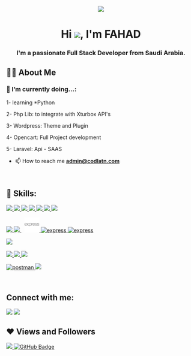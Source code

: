 <p align="center"><img width="247px" height="auto" src="https://user-images.githubusercontent.com/99600185/167309283-d912a294-5b94-4fe2-9d04-ba87987ca77b.png" height="223px"/></p>

<h1 align="center">Hi <img src="https://raw.githubusercontent.com/MartinHeinz/MartinHeinz/master/wave.gif" width="30px">, I'm FAHAD</h1>
<h3 align="center">I'm a passionate Full Stack Developer from Saudi Arabia.</h3>


## 🙋‍♂️ About Me

<h3>🌱 I’m currently doing...:</h3>
<p align="left" > 1- learning *Python </p>
<p align="left" > 2- Php Lib:  to integrate with Xturbox API's </p>
<p align="left" > 3- Wordpress: Theme and Plugin </p>
<p align="left" > 4- Opencart: Full Project development </p>
<p align="left" > 5- Laravel: Api - SAAS </p>


- 📫 How to reach me **admin@codlatn.com**
 
 <br/>
 
 ## 🚀 Skills:

<p align="left"> 
 
<a href="https://www.php.net" target="_blank"> <img width="50px" src="https://user-images.githubusercontent.com/99600185/167240396-13e55b8c-9e83-46c2-a12e-aa81dde04d96.png"/> </a>
<a href="https://laravel.com/" target="_blank"> <img width="50px" src="https://img.icons8.com/fluency/452/laravel.png"/> </a>
<a href="https://codeigniter.org/" target="_blank"> <img width="50px" src="https://img.icons8.com/external-tal-revivo-color-tal-revivo/344/external-codeigniter-is-an-open-source-software-rapid-development-web-framework-logo-color-tal-revivo.png"/> </a>
<a href="https://wordpress.org/" target="_blank"> <img width="50px" src="https://user-images.githubusercontent.com/99600185/167240456-1363d14a-fcd4-4f55-9036-4c3db8f94209.png"/> </a>
<a href="https://opencart.com/" target="_blank"> <img width="50px" src="https://user-images.githubusercontent.com/99600185/167240539-03f02569-4d09-476d-9bcf-e485a49243f3.png"/> </a>
<a href="https://opencart.com/" target="_blank"> <img width="50px" src="https://user-images.githubusercontent.com/99600185/167240737-54d1caab-71b3-458a-9e77-60f6f188655e.png"/> </a>
<a style="padding-right:8px;" href="https://www.mysql.com/" target="_blank"> <img width="50px" src="https://img.icons8.com/fluent/50/000000/mysql-logo.png"/> </a>
 

<a href="https://developer.mozilla.org/en-US/docs/Web/JavaScript" target="_blank"> <img width="50px" src="https://img.icons8.com/color/48/000000/javascript.png"/> </a> 
<a style="padding-right:8px;" href="https://nodejs.org" target="_blank"> <img   width="50px" src="https://img.icons8.com/color/48/000000/nodejs.png"/> </a> 
<a href="https://expressjs.com" target="_blank"> <img src="https://raw.githubusercontent.com/devicons/devicon/master/icons/express/express-original-wordmark.svg" alt="express" width="40" height="40"/> </a>
<a href="#" target="_blank"> <img src="https://img.icons8.com/external-tal-revivo-filled-tal-revivo/452/external-vuejs-an-open-source-javascript-framework-for-building-user-interfaces-and-single-page-applications-logo-filled-tal-revivo.png" alt="express" width="40" height="40"/> </a>
<a href="#" target="_blank"> <img src="https://user-images.githubusercontent.com/99600185/167240862-f67dc6fd-8142-41f2-9068-84134dbe456a.png" alt="express" width="40" height="40"/> </a>

 

 

<a href="https://www.python.org" target="_blank"> <img width="50px" src="https://img.icons8.com/color/48/000000/python.png"/> </a> 
 
<a href="https://www.w3.org/html/" target="_blank"> <img width="50px" src="https://img.icons8.com/color/48/000000/html-5.png"/> </a> 
<a href="https://www.w3schools.com/css/" target="_blank"> <img width="50px" src="https://img.icons8.com/color/48/000000/css3.png"/> </a> 
<a href="https://getbootstrap.com" target="_blank"> <img width="50px" src="https://img.icons8.com/color/48/000000/bootstrap.png"/> </a> 
 
 <a href="https://postman.com" target="_blank"> <img src="https://www.vectorlogo.zone/logos/getpostman/getpostman-icon.svg" alt="postman" width="45" height="45"/> </a> <a href="https://git-scm.com/" target="_blank"> <img src="https://img.icons8.com/color/48/000000/git.png"/> </a> 

</p>


 <br/>

## Connect with me:
<p align="left">

 <a href = "https://twitter.com/FahadDev2"><img src="https://img.icons8.com/fluent/48/000000/twitter.png"/></a>
 <a href = "https://www.youtube.com/channel/UCuaQX-_wmDjHj1-hOQMtagg"><img src="https://img.icons8.com/color/48/000000/youtube-play.png"/></a>

</p>

## ❤ Views and Followers
<a href="https://github.com/Meghna-DAS/github-profile-views-counter">
    <img src="https://komarev.com/ghpvc/?username=Codlatn">
</a>
<a href="https://github.com/Codlatn?tab=followers"><img src="https://img.shields.io/github/followers/Codlatn?label=Followers&style=social" alt="GitHub Badge"></a>
